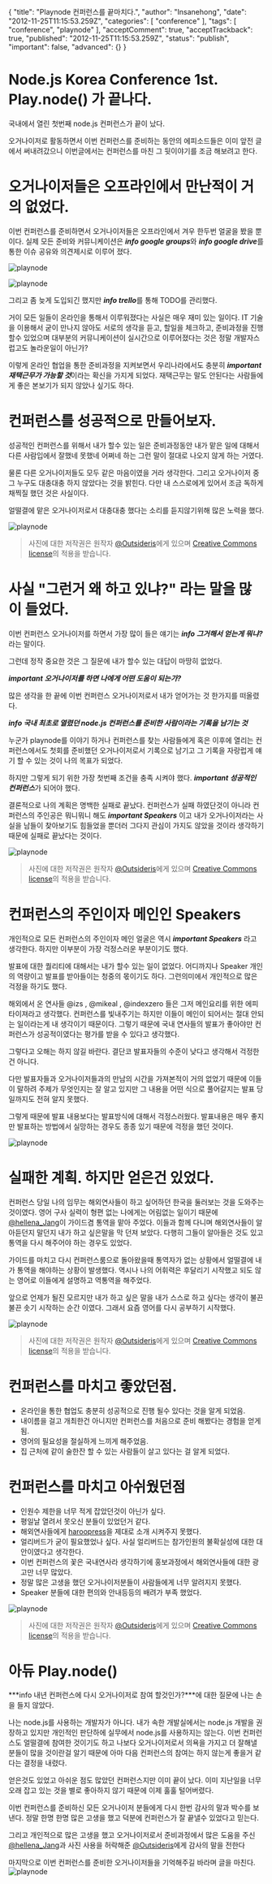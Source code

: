 {
    "title": "Playnode 컨퍼런스를 끝마치다.",
    "author": "Insanehong",
    "date": "2012-11-25T11:15:53.259Z",
    "categories": [
        "conference"
    ],
    "tags": [
        "conference",
        "playnode"
    ],
    "acceptComment": true,
    "acceptTrackback": true,
    "published": "2012-11-25T11:15:53.259Z",
    "status": "publish",
    "important": false,
    "advanced": {}
}

# Node.js Korea Conference 1st. Play.node()  가 끝나다.
국내에서 열린 첫번째 node.js 컨퍼런스가 끝이 났다.

오거나이저로 활동하면서 이번 컨퍼런스를 준비하는 동안의 에피소드들은 이미 앞전 글에서 써내려갔으니 이번글에서는 컨퍼런스를 마친 그 뒷이야기를 조금 해보려고 한다. 

# 오거나이저들은 오프라인에서 만난적이 거의 없었다. 
이번 컨퍼런스를 준비하면서 오거나이저들은 오프라인에서 겨우 한두번 얼굴을 봤을 뿐이다. 실제 모든 준비와 커뮤니케이션은 ***info google groups***와 ***info google drive***를 통한 이슈 공유와 의견제시로 이루어 졌다. 

![playnode](./@img/drive.png)

![playnode](./@img/groups.png)

그리고 좀 늦게 도입되긴 했지만 ***info trello***를 통해 TODO를 관리했다. 

거이 모든 일들이 온라인을 통해서 이루워졌다는 사실은 매우 재미 있는 일이다. IT 기술을 이용해서 굳이 만나지 않아도 서로의 생각을 듣고, 할일을 체크하고, 준비과정을 진행 할수 있었으며 대부분의 커뮤니케이션이 실시간으로 이루어졌다는 것은 정말 개발자스럽고도 놀라운일이 아닌가? 

이렇게 온라인 협업을 통한 준비과정을 지켜보면서 우리나라에서도 충분히 ***important 재택근무가 가능할 것***이라는 확신을 가지게 되었다. 재택근무는 말도 안된다는 사람들에게 좋은 본보기가 되지 않았나 싶기도 하다. 

# 컨퍼런스를 성공적으로 만들어보자.
성공적인 컨퍼런스를 위해서 내가 할수 있는 일은 준비과정동안 내가 맡은 일에 대해서 다른 사람입에서 잘했네 못했네 어쩌네 하는 그런 말이 절대로 나오지 않게 하는 거였다. 

물론 다른 오거나이저들도 모두 같은 마음이였을 거라 생각한다. 그리고 오거나이저 중 그 누구도 대충대충 하지 않았다는 것을 밝힌다. 다만 내 스스로에게 있어서 조금 독하게 채찍질 했던 것은 사실이다. 

얼떨결에 맡은 오거나이저로서 대충대충 했다는 소리를 듣지않기위해 많은 노력을 했다. 

![playnode](./@img/insanehong1.jpg)  
> 사진에 대한 저작권은 원작자 [@Outsideris](http://twitter.com/Outsideris)에게 있으며 [Creative Commons license](http://creativecommons.org/licenses/by-nc-sa/2.0/kr/)의 적용을 받습니다.

# 사실 "그런거 왜 하고 있냐?" 라는 말을 많이 들었다. 
이번 컨퍼런스 오거나이저를 하면서 가장 많이 들은 얘기는 ***info 그거해서 얻는게 뭐냐?*** 라는 말이다. 

그런데 정작 중요한 것은 그 질문에 내가 할수 있는 대답이 마땅히 없었다. 

***important 오거나이저를 하면 나에게 어떤 도움이 되는가?***

많은 생각을 한 끝에 이번 컨퍼런스 오거나이저로서 내가 얻어가는 것 한가지를 떠올렸다. 

***info 국내 최초로 열렸던 node.js 컨퍼런스를 준비한 사람이라는 기록을 남기는 것***  

누군가 playnode를 이야기 하거나 컨퍼런스를 찾는 사람들에게 혹은 이후에 열리는 컨퍼런스에서도 첫회를 준비했던 오거나이저로서 기록으로 남기고 그 기록을 자랑럽게 얘기 할 수 있는 것이 나의 목표가 되었다. 

하지만 그렇게 되기 위한 가장 첫번째 조건을 충족 시켜야 했다. ***important 성공적인 컨퍼런스***가 되어야 했다.

결론적으로 나의 계획은 명백한 실패로 끝났다. 컨퍼런스가 실패 하였단것이 아니라  컨퍼런스의 주인공은 뭐니뭐니 해도 ***important Speakers*** 이고 내가 오거나이저라는 사실을 남들이 찾아보기도 힘들었을 뿐더러 그다지 관심이 가지도 않았을 것이라 생각하기 때문에 실패로 끝났다는 것이다. 

![playnode](./@img/playnode.jpg)
> 사진에 대한 저작권은 원작자 [@Outsideris](http://twitter.com/Outsideris)에게 있으며 [Creative Commons license](http://creativecommons.org/licenses/by-nc-sa/2.0/kr/)의 적용을 받습니다.

# 컨퍼런스의 주인이자 메인인 Speakers 
개인적으로 모든 컨퍼런스의 주인이자 메인 얼굴은 역시 ***important Speakers*** 라고 생각한다. 하지만 이부분이 가장 걱정스러운 부분이기도 했다. 

발표에 대한 퀄리티에 대해서는 내가 할수 있는 일이 없었다. 어디까지나 Speaker 개인의 역량이고 발표를 받아들이는 청중의 몫이기도 하다. 그런의미에서 개인적으로 많은 걱정을 하기도 했다. 

해외에서 온 연사들 @izs , @mikeal , @indexzero 들은 그저 메인요리를 위한 에피타이져라고 생각했다. 컨퍼런스를 빛내주기는 하지만 이들이 메인이 되어서는 절대 안되는 일이라는게 내 생각이기 때문이다. 그렇기 때문에 국내 연사들의 발표가 좋아야만 컨퍼런스가 성공적이였다는 평가를 받을 수 있다고 생각했다. 

그렇다고 오해는 하지 않길 바란다. 결단코 발표자들의 수준이 낮다고 생각해서 걱정한건 아니다. 

다만 발표자들과 오거나이저들과의 만남의 시간을 가져본적이 거의 없었기 때문에 이들이 말하려 주제가  무엇인지는 잘 알고 있지만 그 내용을 어떤 식으로 풀어갈지는 발표 당일까지도 전혀 알지 못했다. 

그렇게 때문에 발표 내용보다는 발표방식에 대해서  걱정스러웠다. 발표내용은 매우 좋지만 발표하는 방법에서 실망하는 경우도 종종 있기 때문에 걱정을 했던 것이다. 

![playnode](./@img/speakers.png)

# 실패한 계획. 하지만 얻은건 있었다.
컨퍼런스 당일 나의 임무는 해외연사들이 하고 싶어하던 한국을 둘러보는 것을 도와주는 것이였다. 영어 구사 실력이 형편 없는 나에게는 어림없는 일이기 때문에 [@hellena_Jang](http://twitter.com/hellena_Jang)이 가이드겸 통역을 맡아 주었다. 이들과 함께 다니며 해외연사들이 알아듣던지 말던지 내가 하고 싶은말을 막 던져 보았다. 다행히 그들이 알아들은 것도 있고 통역을 다시 해주어야 하는 경우도 있었다. 

가이드를 마치고 다시 컨퍼런스룸으로 돌아왔을때 통역자가 없는 상황에서 얼떨결에 내가 통역을 해야하는 상황이 발생했다. 역시나 나의 어휘력은 후달리기 시작했고 되도 않는 영어로 이들에게 설명하고 역통역을 해주었다. 

앞으로 언제가 될진 모르지만 내가 하고 싶은 말을 내가 스스로 하고 싶다는 생각이 불끈 불끈 솟기 시작하는 순간 이였다. 그래서 요즘 영어를 다시 공부하기 시작했다. 

![playnode](./@img/insanehong3.jpg)  
> 사진에 대한 저작권은 원작자 [@Outsideris](http://twitter.com/Outsideris)에게 있으며 [Creative Commons license](http://creativecommons.org/licenses/by-nc-sa/2.0/kr/)의 적용을 받습니다.

# 컨퍼런스를 마치고 좋았던점.
* 온라인을 통한 협업도 충분히 성공적으로 진행 될수 있다는 것을 알게 되었음.
* 내이름을 걸고 개최한건 아니지만 컨퍼런스를 처음으로 준비 해봤다는 경험을 얻게됨.
* 영어의 필요성을 절실하게 느끼게 해주었음.
* 집 근처에 같이 술한잔 할 수 있는 사람들이 살고 있다는 걸 알게 되었다. 

# 컨퍼런스를 마치고 아쉬웠던점
* 인원수 제한을 너무 적게 잡았던것이 아닌가 싶다. 
* 평일날 열려서 못오신 분들이 있었던거 같다. 
* 해외연사들에게 [haroopress](http://haroopress.com)을 제대로 소개 시켜주지 못했다. 
* 얼리버드가 굳이 필요했었나 싶다. 사실 얼리버드는 참가인원의 불확실성에 대한 대안이였다고 생각한다.
*  이번 컨퍼런스의 꽃은 국내연사라 생각하기에 홍보과정에서 해외연사들에 대한 광고만 너무 많았다.
* 정말 많은 고생을 했던 오거나이저분들이 사람들에게 너무 알려지지 못했다.
*  Speaker 분들에 대한 편의와 안내등등의 배려가 부족 했었다. 

![playnode](./@img/insanehong2.jpg)
> 사진에 대한 저작권은 원작자 [@Outsideris](http://twitter.com/Outsideris)에게 있으며 [Creative Commons license](http://creativecommons.org/licenses/by-nc-sa/2.0/kr/)의 적용을 받습니다.

# 아듀 Play.node()
***info 내년 컨퍼런스에 다시 오거나이저로 참여 할것인가?***에 대한 질문에 나는 손을 들지 않았다. 

나는 node.js를 사용하는 개발자가 아니다. 내가 속한 개발실에서는 node.js 개발을 권장하고 있지만 개인적인 판단하에 실무에서 node.js를 사용하지는 않는다. 이번 컨퍼런스도 얼떨결에 참여한 것이기도 하고 나보다 오거나이저로서 의욕을 가지고 더 잘해낼 분들이 많을 것이란걸 알기 때문에 아마 다음 컨퍼런스의 참여는 하지 않는게 좋을거 같다는 결정을 내렸다.

얻은것도 있었고 아쉬운 점도 많았던 컨퍼런스지만 이미 끝이 났다. 이미 지난일을 너무 오래 잡고 있는 것을 별로 좋아하지 않기 때문에 이제 훌훌 털어버렸다. 

이번 컨퍼런스를 준비하신 모든 오거나이저 분들에게 다시 한번 감사의 말과 박수를 보낸다. 정말 한명 한명 많은 고생을 했고 덕분에 컨퍼런스가 잘 끝낼수 있었다고 믿는다. 

그리고 개인적으로 많은 고생을 했고 오거나이저로서 준비과정에서 많은 도움을 주신 [@hellena_Jang](http://twitter.com/hellena_Jang)과 사진 사용을 허락해준  [@Outsideris](http://twitter.com/Outsideris)에게 감사의 말을 전한다 

마지막으로 이번 컨퍼런스를 준비한 오거나이저들을 기억해주길 바라며 글을 마친다. 
![playnode](./@img/ogz.png)
